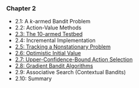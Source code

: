 ### Chapter 2
- 2.1: A $k$-armed Bandit Problem
- 2.2: Action-Value Methods
- [2.3: The 10-armed Testbed](chapter2/EpsilonGreedyExp.ipynb)
- 2.4: Incremental Implementation
- [2.5: Tracking a Nonstationary Problem](chapter2/NonstationaryExp.ipynb)
- [2.6: Optimistic Initial Value](chapter2/OptimisticGreedyExp.ipynb)
- [2.7: Upper-Confidence-Bound Action Selection](chapter2/UCBExp.ipynb)
- [2.8: Gradient Bandit Algorithms](chapter2/GradientExp.ipynb)
- 2.9: Associative Search (Contextual Bandits)
- 2.10: Summary
